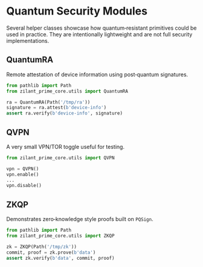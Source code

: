 # Quantum Security Modules

Several helper classes showcase how quantum‑resistant primitives could be used
in practice. They are intentionally lightweight and are not full security
implementations.

## QuantumRA

Remote attestation of device information using post‑quantum signatures.

```python
from pathlib import Path
from zilant_prime_core.utils import QuantumRA

ra = QuantumRA(Path('/tmp/ra'))
signature = ra.attest(b'device-info')
assert ra.verify(b'device-info', signature)
```

## QVPN

A very small VPN/TOR toggle useful for testing.

```python
from zilant_prime_core.utils import QVPN

vpn = QVPN()
vpn.enable()
...
vpn.disable()
```

## ZKQP

Demonstrates zero‑knowledge style proofs built on `PQSign`.

```python
from pathlib import Path
from zilant_prime_core.utils import ZKQP

zk = ZKQP(Path('/tmp/zk'))
commit, proof = zk.prove(b'data')
assert zk.verify(b'data', commit, proof)
```
